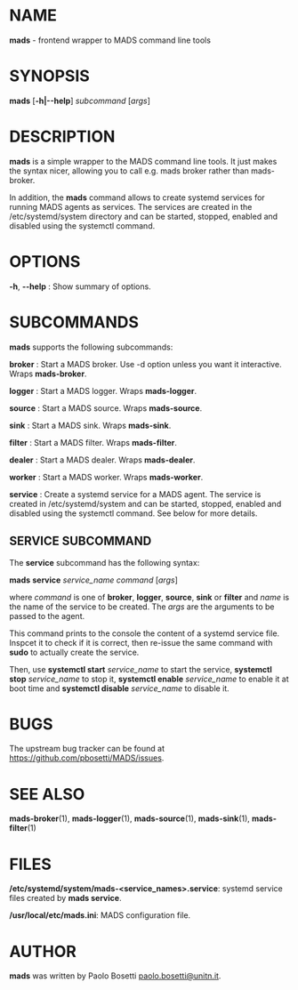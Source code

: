 
# NAME

**mads** - frontend wrapper to MADS command line tools

# SYNOPSIS

**mads** [**-h|--help**] *subcommand* [*args*]

# DESCRIPTION

**mads** is a simple wrapper to the MADS command line tools. It just makes the syntax nicer, allowing you to call e.g. mads broker rather than mads-broker.

In addition, the **mads** command allows to create systemd services for running MADS agents as services. The services are created in the /etc/systemd/system directory and can be started, stopped, enabled and disabled using the systemctl command.

# OPTIONS

**-h**, **\-\-help**
:   Show summary of options.

# SUBCOMMANDS

**mads** supports the following subcommands:

**broker**
:  Start a MADS broker. Use -d option unless you want it interactive. Wraps **mads-broker**.

**logger**
:  Start a MADS logger. Wraps **mads-logger**.

**source**
:  Start a MADS source. Wraps **mads-source**.

**sink**
:  Start a MADS sink. Wraps **mads-sink**.

**filter**
:  Start a MADS filter. Wraps **mads-filter**.

**dealer**
:  Start a MADS dealer. Wraps **mads-dealer**.

**worker**
:  Start a MADS worker. Wraps **mads-worker**.

**service**
:  Create a systemd service for a MADS agent. The service is created in /etc/systemd/system and can be started, stopped, enabled and disabled using the systemctl command. See below for more details.

## SERVICE SUBCOMMAND

The **service** subcommand has the following syntax:

**mads** **service** *service_name* *command* [*args*]

where *command* is one of **broker**, **logger**, **source**, **sink** or **filter** and *name* is the name of the service to be created. The *args* are the arguments to be passed to the agent.

This command prints to the console the content of a systemd service file. Inspcet it to check if it is correct, then re-issue the same command with **sudo** to actually create the service.

Then, use **systemctl start** *service_name* to start the service, **systemctl stop** *service_name* to stop it, **systemctl enable** *service_name* to enable it at boot time and **systemctl disable** *service_name* to disable it.

# BUGS

The upstream bug tracker can be found at https://github.com/pbosetti/MADS/issues.

# SEE ALSO

**mads-broker**(1), **mads-logger**(1), **mads-source**(1), **mads-sink**(1), **mads-filter**(1)

# FILES

**/etc/systemd/system/mads-<service_names>.service**: systemd service files created by **mads service**.

**/usr/local/etc/mads.ini**: MADS configuration file.

# AUTHOR

**mads** was written by Paolo Bosetti <paolo.bosetti@unitn.it>.